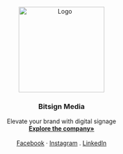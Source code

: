 <!-- PROJECT LOGO -->
<br />
<div align="center">
  <a href="https://github.com/Bitsign-Media">
    <img src="https://user-images.githubusercontent.com/70508631/210701683-83077f37-0f79-49dc-b6b2-311218f9156d.png" alt="Logo" width="auto" height="200px">
  </a>

<h3 align="center">Bitsign Media</h3>

  <p align="center">
    Elevate your brand with digital signage
    <br />
    <a href="https://bitsignmedia.com"><strong>Explore the company»</strong></a>
    <br />
    <br />
    <a href="https://www.facebook.com/bitsignmediafb">Facebook</a>
    ·
    <a href="https://www.instagram.com/bitsignmedia/">Instagram</a>
    .
    <a href="https://www.linkedin.com/company/bitsignmedia/">LinkedIn</a>
    </p>
</div>
